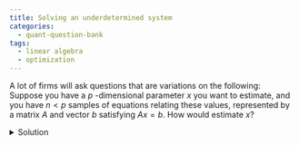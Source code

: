 ```yaml
---
title: Solving an underdetermined system
categories:
  - quant-question-bank
tags:
  - linear algebra
  - optimization
---
```


A lot of firms will ask questions that are variations on the following: Suppose you have a $p$ 
-dimensional parameter $x$ you want to estimate, and you have $n < p$ samples of equations relating 
these values, represented by a matrix $A$ and vector $b$ satisfying $Ax = b$. How would estimate $x$?

<details markdown="block">
  <summary>Solution</summary>
  This is an underdetermined system. So there are technically infinitely many solutions. But a rational approach is to pick the solution with smallest Euclidean norm. That is, we aim to solve

  $$
  \begin{aligned}
  \min_x &\ \|x\|_2^2 \\
  \mathrm{s.t.} &\ Ax = b
  \end{aligned}
  $$

  We apply the method of Lagrange multipliers, so our problem is to now solve

  $$
  \min_{x,\lambda} \|x\|_2^2 - \lambda^\top(Ax - b)
  $$

  Taking derivatives and setting to 0 we get the following equations
  $$
  \begin{gathered}
  2x = A^\top \lambda \\
  Ax = b
  \end{gathered}
  $$

  Some basic algebra leads to the result that $x = A^\top (AA^\top)^{-1}b$. 

  Every matrix has a singular value decomposition, so we can write $A = UDV^\top$. So our answer is equivalently

  $$
  \begin{aligned}
  A^\top (AA^\top)^{-1}b &= VD^TU^T(UDV^TVD^TU^T)^{-1} b \\
  &= VD^TU^T(USU^T)^{-1} b \\
  &= VD^TS^{-1}U^T \\
  &= VD^{-T}U^T
  \end{aligned}
  $$
  where $S = DD^\top$ is a diagonal matrix with diagonals $\sigma_i^2$.



</details>